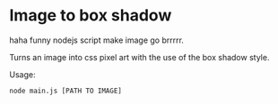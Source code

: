 # Image to box shadow

haha funny nodejs script make image go brrrrr.

Turns an image into css pixel art with the use of the box shadow style.

Usage:

`node main.js [PATH TO IMAGE]`